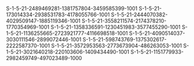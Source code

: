 S-1-5-21-2489469281-1381757804-3459585399-1001
S-1-5-21-173014334-2938531783-4178055766-1001
S-1-5-21-2444070382-4029509147-1885119346-1001
S-1-5-21-3558211574-2174378210-1770354969-1001
S-1-5-21-1358336591-1230451983-3577455290-1001
S-1-5-21-1136255665-2723921777-4116698518-1001
S-1-5-21-4090514037-3030111546-2899072446-1001
S-1-5-21-598743769-1375302617-2222587370-1001
S-1-5-21-3572953563-2773673904-486263053-1001
S-1-5-21-3021640218-220103606-1409434490-1001
S-1-5-21-1151779933-2982459749-497023489-1000
